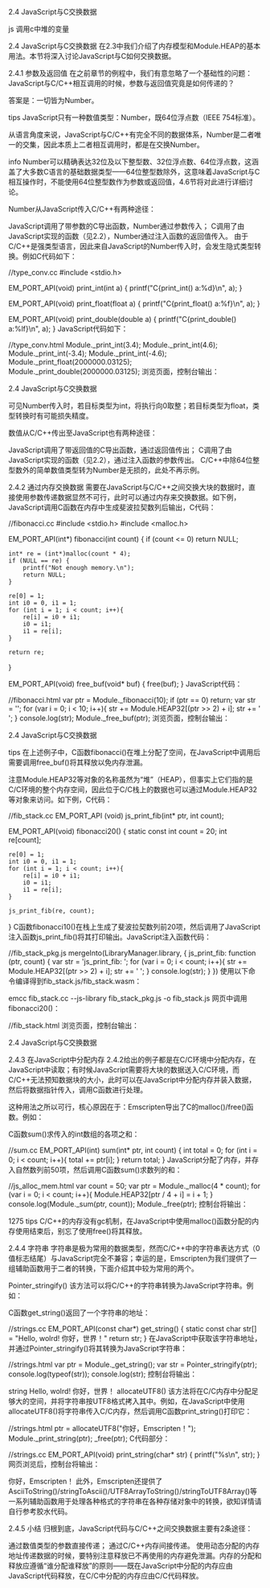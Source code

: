 2.4 JavaScript与C交换数据

js 调用c中堆的变量


2.4 JavaScript与C交换数据
在2.3中我们介绍了内存模型和Module.HEAP的基本用法。本节将深入讨论JavaScript与C如何交换数据。

2.4.1 参数及返回值
在之前章节的例程中，我们有意忽略了一个基础性的问题：JavaScript与C/C++相互调用的时候，参数与返回值究竟是如何传递的？

答案是：一切皆为Number。

tips JavaScript只有一种数值类型：Number，既64位浮点数（IEEE 754标准）。

从语言角度来说，JavaScript与C/C++有完全不同的数据体系，Number是二者唯一的交集，因此本质上二者相互调用时，都是在交换Number。

info Number可以精确表达32位及以下整型数、32位浮点数、64位浮点数，这涵盖了大多数C语言的基础数据类型——64位整型数除外，这意味着JavaScript与C相互操作时，不能使用64位整型数作为参数或返回值，4.6节将对此进行详细讨论。

Number从JavaScript传入C/C++有两种途径：

JavaScript调用了带参数的C导出函数，Number通过参数传入；
C调用了由JavaScript实现的函数（见2.2），Number通过注入函数的返回值传入。
由于C/C++是强类型语言，因此来自JavaScript的Number传入时，会发生隐式类型转换。例如C代码如下：

//type_conv.cc
#include <stdio.h>

EM_PORT_API(void) print_int(int a) {
	printf("C{print_int() a:%d}\n", a);
}

EM_PORT_API(void) print_float(float a) {
	printf("C{print_float() a:%f}\n", a);
}

EM_PORT_API(void) print_double(double a) {
	printf("C{print_double() a:%lf}\n", a);
}
JavaScript代码如下：

//type_conv.html
      Module._print_int(3.4);
      Module._print_int(4.6);
      Module._print_int(-3.4);
      Module._print_int(-4.6);
      Module._print_float(2000000.03125);
      Module._print_double(2000000.03125);
浏览页面，控制台输出：

2.4 JavaScript与C交换数据

可见Number传入时，若目标类型为int，将执行向0取整；若目标类型为float，类型转换时有可能损失精度。

数值从C/C++传出至JavaScript也有两种途径：

JavaScript调用了带返回值的C导出函数，通过返回值传出；
C调用了由JavaScript实现的函数（见2.2），通过注入函数的参数传出。
C/C++中除64位整型数外的简单数值类型转为Number是无损的，此处不再示例。

2.4.2 通过内存交换数据
需要在JavaScript与C/C++之间交换大块的数据时，直接使用参数传递数据显然不可行，此时可以通过内存来交换数据。如下例，JavaScript调用C函数在内存中生成斐波拉契数列后输出，C代码：

//fibonacci.cc
#include <stdio.h>
#include <malloc.h>

EM_PORT_API(int*) fibonacci(int count) {
	if (count <= 0) return NULL;

	int* re = (int*)malloc(count * 4);
	if (NULL == re) {
		printf("Not enough memory.\n");
		return NULL;
	}

	re[0] = 1;
	int i0 = 0, i1 = 1;
	for (int i = 1; i < count; i++){
		re[i] = i0 + i1;
		i0 = i1;
		i1 = re[i];
	}
	
	return re;
}

EM_PORT_API(void) free_buf(void* buf) {
	free(buf);
}
JavaScript代码：

//fibonacci.html
      var ptr = Module._fibonacci(10);
      if (ptr == 0) return;
      var str = '';
      for (var i = 0; i < 10; i++){
        str += Module.HEAP32[(ptr >> 2) + i];
        str += ' ';
      }
      console.log(str);
      Module._free_buf(ptr);
浏览页面，控制台输出：

2.4 JavaScript与C交换数据

tips 在上述例子中，C函数fibonacci()在堆上分配了空间，在JavaScript中调用后需要调用free_buf()将其释放以免内存泄漏。

注意Module.HEAP32等对象的名称虽然为“堆”（HEAP），但事实上它们指的是C/C环境的整个内存空间，因此位于C/C栈上的数据也可以通过Module.HEAP32等对象来访问。如下例，C代码：

//fib_stack.cc
EM_PORT_API (void) js_print_fib(int* ptr, int count);

EM_PORT_API(void) fibonacci20() {
	static const int count = 20;
	int re[count];

	re[0] = 1;
	int i0 = 0, i1 = 1;
	for (int i = 1; i < count; i++){
		re[i] = i0 + i1;
		i0 = i1;
		i1 = re[i];
	}
	
	js_print_fib(re, count);
}
C函数fibonacci10()在栈上生成了斐波拉契数列前20项，然后调用了JavaScript注入函数js_print_fib()将其打印输出。JavaScript注入函数代码：

//fib_stack_pkg.js
mergeInto(LibraryManager.library, {
    js_print_fib: function (ptr, count) {
        var str = 'js_print_fib: ';
        for (var i = 0; i < count; i++){
          str += Module.HEAP32[(ptr >> 2) + i];
          str += ' ';
        }
        console.log(str);
    }
})
使用以下命令编译得到fib_stack.js/fib_stack.wasm：

emcc fib_stack.cc --js-library fib_stack_pkg.js -o fib_stack.js
网页中调用fibonacci20()：

//fib_stack.html
    <script>
    Module = {};
    Module.onRuntimeInitialized = function() {
      Module._fibonacci20();
    }
    </script>
    <script src="fib_stack.js"></script>
浏览页面，控制台输出：

2.4 JavaScript与C交换数据

2.4.3 在JavaScript中分配内存
2.4.2给出的例子都是在C/C环境中分配内存，在JavaScript中读取；有时候JavaScript需要将大块的数据送入C/C环境，而C/C++无法预知数据块的大小，此时可以在JavaScript中分配内存并装入数据，然后将数据指针传入，调用C函数进行处理。

这种用法之所以可行，核心原因在于：Emscripten导出了C的malloc()/free()函数。例如：

C函数sum()求传入的int数组的各项之和：

//sum.cc
EM_PORT_API(int) sum(int* ptr, int count) {
	int total = 0;
	for (int i = 0; i < count; i++){
		total += ptr[i];
	}
	return total;
}
JavaScript分配了内存，并存入自然数列前50项，然后调用C函数sum()求数列的和：

//js_alloc_mem.html
      var count = 50;
      var ptr = Module._malloc(4 * count);
      for (var i = 0; i < count; i++){
        Module.HEAP32[ptr / 4 + i] = i + 1;
      }
      console.log(Module._sum(ptr, count));
      Module._free(ptr);
控制台将输出：

1275
tips C/C++的内存没有gc机制，在JavaScript中使用malloc()函数分配的内存使用结束后，别忘了使用free()将其释放。

2.4.4 字符串
字符串是极为常用的数据类型，然而C/C++中的字符串表达方式（0值标志结尾）与JavaScript完全不兼容；幸运的是，Emscripten为我们提供了一组辅助函数用于二者的转换，下面介绍其中较为常用的两个。

Pointer_stringify()
该方法可以将C/C++的字符串转换为JavaScript字符串。例如：

C函数get_string()返回了一个字符串的地址：

//strings.cc
EM_PORT_API(const char*) get_string() {
	static const char str[] = "Hello, wolrd! 你好，世界！"
	return str;
}
在JavaScript中获取该字符串地址，并通过Pointer_stringify()将其转换为JavaScript字符串：

//strings.html
      var ptr = Module._get_string();
      var str = Pointer_stringify(ptr);
      console.log(typeof(str));
      console.log(str);
控制台将输出：

string
Hello, wolrd! 你好，世界！
allocateUTF8()
该方法将在C/C内存中分配足够大的空间，并将字符串按UTF8格式拷入其中。例如，在JavaScript中使用allocateUTF8()将字符串传入C/C内存，然后调用C函数print_string()打印它：

//strings.html
      ptr = allocateUTF8("你好，Emscripten！");
      Module._print_string(ptr);
      _free(ptr);
C代码部分：

//strings.cc
EM_PORT_API(void) print_string(char* str) {
	printf("%s\n", str);
}
网页浏览后，控制台将输出：

你好，Emscripten！
此外，Emscripten还提供了AsciiToString()/stringToAscii()/UTF8ArrayToString()/stringToUTF8Array()等一系列辅助函数用于处理各种格式的字符串在各种存储对象中的转换，欲知详情请自行参考胶水代码。

2.4.5 小结
归根到底，JavaScript代码与C/C++之间交换数据主要有2条途径：

通过数值类型的参数直接传递；
通过C/C++内存间接传递。
使用动态分配的内存地址传递数据的时候，要特别注意释放已不再使用的内存避免泄漏。内存的分配和释放应遵循“谁分配谁释放”的原则——既在JavaScript中分配的内存应由JavaScript代码释放，在C/C中分配的内存应由C/C代码释放。